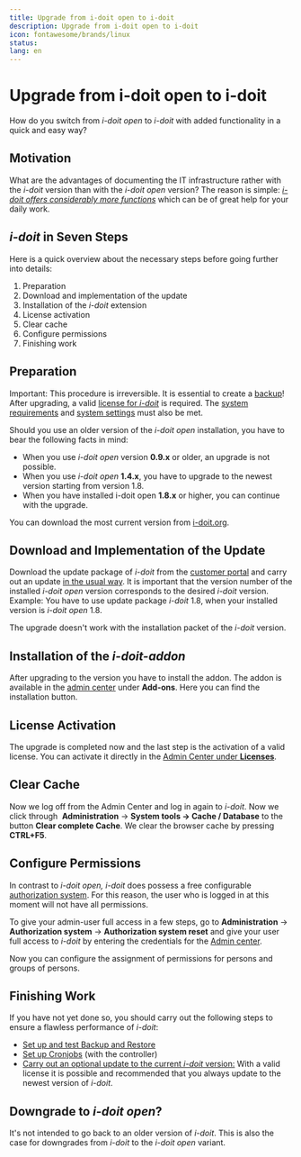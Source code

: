 ```yaml
---
title: Upgrade from i-doit open to i-doit
description: Upgrade from i-doit open to i-doit
icon: fontawesome/brands/linux
status:
lang: en
---
```


# Upgrade from i-doit open to i-doit

How do you switch from _i-doit_ _open_ to _i-doit_ with added functionality in a quick and easy way?

Motivation
----------

What are the advantages of documenting the IT infrastructure rather with the _i-doit_ version than with the _i-doit_ _open_ version? The reason is simple: _[i-doit offers considerably more functions](https://www.i-doit.org/cmdb-it-documentation/)_ which can be of great help for your daily work.

_i-doit_ in Seven Steps
---------------------------

Here is a quick overview about the necessary steps before going further into details:

1. Preparation
2. Download and implementation of the update
3. Installation of the _i-doit_ extension
4. License activation
5. Clear cache
6. Configure permissions
7. Finishing work

Preparation
-----------

Important: This procedure is irreversible. It is essential to create a [backup](../maintenance-and-operation/backup-and-recovery/index.md)! After upgrading, a valid [license for _i-doit_](../maintenance-and-operation/activate-license.md) is required. The [system requirements](../installation/system-requirements.md) and [system settings](../installation/manual-installation/system-settings.md) must also be met.

Should you use an older version of the _i-doit open_ installation, you have to bear the following facts in mind:

*   When you use _i-doit open_ version **0.9.x** or older, an upgrade is not possible.
*   When you use _i-doit open_ **1.4.x**, you have to upgrade to the newest version starting from version 1.8.
*   When you have installed i-doit open **1.8.x** or higher, you can continue with the upgrade.

You can download the most current version from [i-doit.org](http://i-doit.org/).

Download and Implementation of the Update
------------------------------------------------

Download the update package of _i-doit_ from the [customer portal](../system-administration/customer-portal.md) and carry out an update [in the usual way](../maintenance-and-operation/update.md). It is important that the version number of the installed _i-doit open_ version corresponds to the desired _i-doit_ version. Example: You have to use update package _i-doit_ 1.8, when your installed version is _i-doit open_ 1.8.

The upgrade doesn't work with the installation packet of the _i-doit_ version.

Installation of the _i-doit-addon_
--------------------------------------

After upgrading to the version you have to install the addon. The addon is available in the [admin center](../system-administration/admin-center.md) under **Add-ons**. Here you can find the installation button.

License Activation
------------------

The upgrade is completed now and the last step is the activation of a valid license. You can activate it directly in the [Admin Center under **Licenses**](../maintenance-and-operation/activate-license.md).

Clear Cache
-----------

Now we log off from the Admin Center and log in again to _i-doit_. Now we click through  **Administration** → **System tools → Cache / Database** to the button **Clear complete Cache**. We clear the browser cache by pressing **CTRL+F5**.

Configure Permissions
---------------------

In contrast to _i-doit open, i-doit_ does possess a free configurable [authorization system](../system-administration/administration/user-permissions.md). For this reason, the user who is logged in at this moment will not have all permissions.

To give your admin-user full access in a few steps, go to **Administration** → **Authorization system** → **Authorization system reset** and give your user full access to _i-doit_ by entering the credentials for the [Admin center](../system-administration/admin-center.md).

Now you can configure the assignment of permissions for persons and groups of persons.

Finishing Work
--------------

If you have not yet done so, you should carry out the following steps to ensure a flawless performance of _i-doit_:

*   [Set up and test Backup and Restore](../maintenance-and-operation/backup-and-recovery/index.md)
*   [Set up Cronjobs](../automation-and-integration/cli/index.md) (with the controller)
*   [Carry out an optional update to the current _i-doit_ version:](../maintenance-and-operation/update.md) With a valid license it is possible and recommended that you always update to the newest version of _i-doit_.  

Downgrade to _i-doit open_?
---------------------------

It's not intended to go back to an older version of _i-doit_. This is also the case for downgrades from _i-doit_ to the _i-doit open_ variant.
